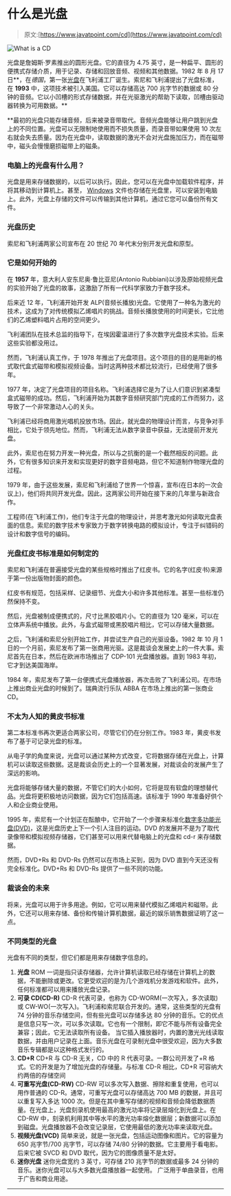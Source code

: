 # 什么是光盘

> 原文:[https://www.javatpoint.com/cd](https://www.javatpoint.com/cd)

![What is a CD](../Images/3ded1a29de1006f1719f48aeb6001e06.png)

光盘是詹姆斯·罗素推出的圆形光盘。它的直径为 4.75 英寸，是一种扁平、圆形的便携式存储介质，用于记录、存储和回放音频、视频和其他数据。1982 年 8 月 17 日**，在*德国*，第一张[光盘](https://www.javatpoint.com/cd-full-form)在飞利浦工厂诞生。索尼和飞利浦提出了光盘标准，在 **1993** 中，这项技术被引入美国。它可以存储高达 700 兆字节的数据或 80 分钟的音频。它以小凹槽的形式存储数据，并在光驱激光的帮助下读取，凹槽由驱动器转换为可用数据。**

 **最初的光盘只能存储音频，后来被录音带取代。音频光盘能够让用户跳到光盘上的不同位置。光盘可以无限制地使用而不损失质量，而录音带如果使用 10 次左右就会失去质量。因为在光盘中，读取数据的激光不会对光盘施加压力，而在磁带中，磁头会慢慢磨损磁带上的磁条。

### 电脑上的光盘有什么用？

光盘是用来存储数据的，以后可以执行。因此，您可以在光盘中加载软件程序，并将其移动到计算机上。甚至， [Windows](https://www.javatpoint.com/windows) 文件也存储在光盘里，可以安装到电脑上。此外，光盘上存储的文件可以传输到其他计算机，通过它您可以备份所有文件。

### 光盘历史

索尼和飞利浦两家公司宣布在 20 世纪 70 年代末分别开发光盘和原型。

### 它是如何开始的

在 **1957** 年，意大利人安东尼奥·鲁比亚尼(Antonio Rubbiani)以涉及原始视频光盘的实验开始了光盘的故事，这激励了所有一代科学家致力于数字技术。

后来近 12 年，飞利浦开始开发 ALP(音频长播放)光盘。它使用了一种名为激光的技术，这成为了对传统模拟乙烯唱片的挑战。音频长播放使用的时间更长，它比他们的乙烯塑料唱片占用的空间更少。

飞利浦团队在技术总监的指导下，在埃因霍温进行了多次数字光盘技术实验。后来这些实验都没用过。

然而，飞利浦认真工作，于 1978 年推出了光盘项目。这个项目的目的是用新的格式取代盒式磁带和模拟视频设备。当时这两种技术都比较流行，已经使用了很多年。

1977 年，决定了光盘项目的项目名称。飞利浦选择它是为了让人们意识到紧凑型盒式磁带的成功。然后，飞利浦开始为其数字音频研究部门完成的工作而努力，这导致了一个非常激动人心的关头。

飞利浦已经将商用激光唱机投放市场。因此，就光盘的物理设计而言，与竞争对手相比，它处于领先地位。然而，飞利浦无法从数字录音中获益，无法提前开发光盘。

此外，索尼也在努力开发一种光盘，所以与之抗衡的是一个截然相反的问题。此外，它有很多知识来开发和实现更好的数字音频电路，但它不知道制作物理光盘的过程。

1979 年，由于这些发展，索尼和飞利浦给了世界一个惊喜，宣布(在日本的一次会议上)，他们将共同开发光盘。因此，这两家公司开始在接下来的几年里与新政合作。

工程师(在飞利浦工作)，他们专注于光盘的物理设计，并思考激光如何读取光盘表面的信息。索尼的数字技术专家致力于数字转换电路的模拟设计，专注于纠错码的设计和数字信号的编码。

### 光盘红皮书标准是如何制定的

索尼和飞利浦在普遍接受光盘的某些规格时推出了红皮书。它的名字(红皮书)来源于第一份出版物封面的颜色。

红皮书有规范，包括采样、记录细节、光盘大小和许多其他标准。甚至一些标准仍然保持不变。

然后，光盘被制成便携式的，尺寸比黑胶唱片小。它的直径为 120 毫米，可以在立体声系统中播放。此外，与盒式磁带或黑胶唱片相比，它可以存储大量数据。

之后，飞利浦和索尼分别开始工作，并尝试生产自己的光驱设备。1982 年 10 月 1 日的一个月前，索尼发布了第一张商用光驱。这是裁谈会发展史上的一件大事。索尼首先在日本，然后在欧洲市场推出了 CDP-101 光盘播放器。直到 1983 年初，它才到达美国海岸。

1984 年，索尼发布了第一台便携式光盘播放器，再次击败了飞利浦公司。在市场上推出商业光盘的时候到了。瑞典流行乐队 ABBA 在市场上推出的第一张商业 CD。

### 不太为人知的黄皮书标准

第二本标准书再次更适合两家公司，尽管它们仍在分别工作。1983 年，黄皮书发布了基于可记录光盘的标准。

从电子学的角度来说，光盘可以通过某种方式改变，它将数据存储在光盘上，计算机可以读取这些数据。这是裁谈会历史上的一个显著发展，对裁谈会的发展产生了深远的影响。

光盘将能够存储大量的数据，不管它们的大小如何，它将是现有软盘的理想替代品。光盘将更积极地访问数据，因为它们包括高速。该标准于 1990 年准备好供个人和企业商业使用。

1995 年，索尼有一个计划正在酝酿中，它开始了一个步骤来标准化[数字多功能光盘(DVD)](https://www.javatpoint.com/dvd-full-form)，这是光盘历史上下一个引人注目的运动。DVD 的发展并不是为了取代录像带和模拟视频存储器，它们甚至可以用来代替电脑上的光盘和 cd-r 来存储数据。

然而，DVD+Rs 和 DVD-Rs 仍然可以在市场上买到，因为 DVD 直到今天还没有完全标准化。DVD+Rs 和 DVD-Rs 提供了一些不同的功能。

### 裁谈会的未来

将来，光盘可以用于许多用途。例如，它可以用来替代模拟乙烯唱片和磁带。此外，它还可以用来存储、备份和传输计算机数据，最近的娱乐销售数据证明了这一点。

### 不同类型的光盘

光盘有不同的类型，但它们都是用来存储数字信息的。

1.  **光盘**
    ROM 一词是指只读存储器，允许计算机读取已经存储在计算机上的数据，不能删除或更改。它更受欢迎的是为几个游戏机分发游戏和软件。此外，任何标准都可以用来播放光盘记录。
2.  **可录 CD(CD-R)**
    CD-R 代表可录，也称为 CD-WORM(一次写入，多次读取)或 CW-WO(一次写入)。飞利浦和索尼联合开发的。通常，这些类型的光盘有 74 分钟的音乐存储空间，但有些光盘可以存储多达 80 分钟的音乐。它的优点是信息只写一次，可以多次读取。它也有一个限制，即它不能与所有设备完全兼容；因此，它无法读取所有设备。
    当它插入播放器时，内置的激光光线读取数据，并由用户记录在上面。音乐光盘在可录制光盘中很受欢迎，因为大多数音乐专辑都是以这种格式发行的。
3.  **CD+R**
    CD+R 与 CD-R 无关，CD 中的 R 代表可录。一群公司开发了+R 格式。它的开发是为了增加光盘的存储量。与标准 CD-R 相比，CD+R 可容纳大约两倍的存储空间
4.  **可重写光盘(CD-RW)**
    CD-RW 可以多次写入数据、擦除和重复使用，也可以用作普通的 CD-R。通常，可重写光盘可以存储高达 700 MB 的数据，并且可以重复写入多达 1000 次。但是在其中重写存储的视频和音频会降低数据质量。在光盘上，光盘刻录机使用最高的激光功率将记录层熔化到光盘上。在 CD-RW 中，刻录机利用其中等水平的激光功率熔化数据层；新数据可以添加到磁盘。光盘播放器不会改变记录层，它使用最低的激光功率来读取光盘。
5.  **视频光盘(VCD)**
    简单来说，就是一张光盘，包括运动图像和图片。它的容量为 650 兆字节/700 兆字节，可以存储 74/80 分钟的数据。它主要用于看电影。后来它被 SVCD 和 DVD 取代，因为它的图像质量不是太好。
6.  **迷你光盘**
    迷你光盘宽约 3 英寸，可存储 210 兆字节的数据或最多 24 分钟的音乐。迷你光盘可以与大多数光盘播放器一起使用。
    广泛用于单曲录音，也用于广告和商业用途。

* * ***